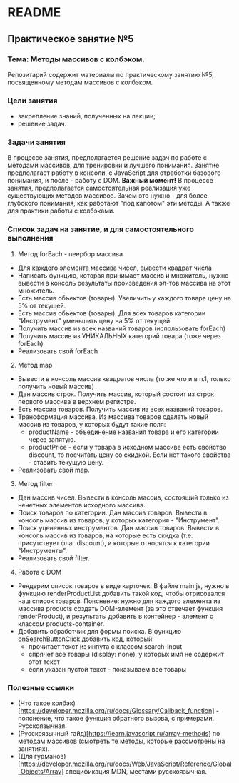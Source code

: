 # README

## Практическое занятие №5

### Тема: Методы массивов с колбэком.

Репозитарий содержит материалы по практическому занятию №5, посвященному методам массивов с колбэком.

### Цели занятия
- закрепление знаний, полученных на лекции;
- решение задач.

### Задачи занятия
В процессе занятия, предполагается решение задач по работе с методами массивов, для тренировки и лучшего понимания. Занятие предполагает работу в консоли, с JavaScript для отработки базового понимания, и после - работу с DOM.
**Важный момент!** В процессе занятия, предполагается самостоятельная реализация уже существующих методов массивов. Зачем это нужно - для более глубокого понимания, как работают "под капотом" эти методы. А также для практики работы с колбэками.

### Список задач на занятие, и для самостоятельного выполнения
1. Метод forEach - пеербор массива
 - Для каждого элемента массива чисел, вывести квадрат числа
 - Написать функцию, которая принимает массив и множитель, нужно вывести в консоль результаты произведения эл-тов массива на этот множитель.
 - Есть массив объектов (товары). Увеличить у каждого товара цену на 5% от текущей.
 - Есть массив объектов (товары). Для всех товаров категории "Инструмент" уменьшить цену на 5% от текущей.
 - Получить массив из всех названий товаров (использовать forEach)
 - Получить массив из УНИКАЛЬНЫХ категорий товара (тоже через forEach)
 - Реализовать свой forEach

2. Метод map
 - Вывести в консоль массив квадратов числа (то же что и в п.1, только получить новый массив)
 - Дан массив строк. Получить массив, который состоит из строк первого массива в верхнем регистре.
 - Есть массив товаров. Получить массив из всех названий товаров.
 - Трансформация массива. Из массива товаров сделать новый массив из товаров, у которых будут такие поля:
   - productName - объединение названия товара и его категории через запятую.
   - productPrice - если у товара в исходном массиве есть свойство discount, то посчитать цену со скидкой. Если нет такого свойства - ставить текущую цену.
 - Реализовать свой map.

3. Метод filter
 - Дан массив чисел. Вывести в консоль массив, состоящий только из нечетных элементов исходного массива.
 - Поиск товаров по категории. Дан массив товаров. Вывести в консоль массив из товаров, у которых категория - "Инструмент".
 - Поиск уцененных инструментов. Дан массив товаров. Вывести в консоль массив из товаров, на которые есть скидка (т.е. присутствует флаг discount), и которые относятся к категории "Инструменты".
 - Реализовать свой filter.

4. Работа с DOM
 - Рендерим список товаров в виде карточек. В файле main.js, нужно в функцию renderProductList добавить такой код, чтобы отрисовался наш список товаров. Пояснение: нужно для каждого элемента из массива products создать DOM-элемент (за это отвечает функция renderProduct), и результаты добавить в контейнер - элемент с классом products-container.
 - Добавить обработчик для формы поиска. В функцию onSearchButtonClick добавить код, который:
   - прочитает текст из инпута с классом search-input
   - спрячет все товары (display: none), у которых имя не содержит этот текст
   - если указан пустой текст - показываем все товары

### Полезные ссылки
- (Что такое колбэк)[https://developer.mozilla.org/ru/docs/Glossary/Callback_function] - пояснение, что такое функция обратного вызова, с примерами. Русскоязычная.
- (Русскоязычный гайд)[https://learn.javascript.ru/array-methods] по методам массивов (смотреть те методы, которые рассмотрены на занятиях).
- (Для гурманов)[https://developer.mozilla.org/ru/docs/Web/JavaScript/Reference/Global_Objects/Array] спецификация MDN, местами русскоязычная.